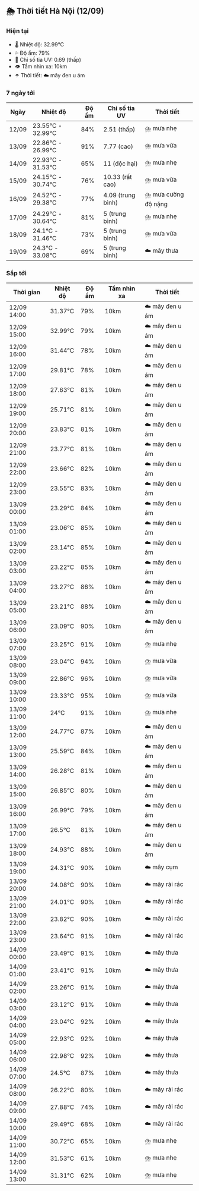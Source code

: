 ## 🌦️ Thời tiết Hà Nội (12/09)

### Hiện tại

- 🌡️ Nhiệt độ: 32.99℃
- 💦 Độ ẩm: 79%
- 🌟 Chỉ số tia UV: 0.69 (thấp)
- 👁️ Tầm nhìn xa: 10km
- ☂️ Thời tiết: ☁️ mây đen u ám

### 7 ngày tới

| Ngày | Nhiệt độ | Độ ẩm | Chỉ số tia UV | Thời tiết |
| --- | --- | --- | --- | --- |
| 12/09 | 23.55℃ - 32.99℃ | 84% | 2.51 (thấp) | ⛈️ mưa nhẹ |
| 13/09 | 22.86℃ - 26.99℃ | 91% | 7.77 (cao) | ⛈️ mưa vừa |
| 14/09 | 22.93℃ - 31.53℃ | 65% | 11 (độc hại) | ⛈️ mưa nhẹ |
| 15/09 | 24.15℃ - 30.74℃ | 76% | 10.33 (rất cao) | ⛈️ mưa vừa |
| 16/09 | 24.52℃ - 29.38℃ | 77% | 4.09 (trung bình) | ⛈️ mưa cường độ nặng |
| 17/09 | 24.29℃ - 30.64℃ | 81% | 5 (trung bình) | ⛈️ mưa nhẹ |
| 18/09 | 24.1℃ - 31.46℃ | 73% | 5 (trung bình) | ⛈️ mưa vừa |
| 19/09 | 24.3℃ - 33.08℃ | 69% | 5 (trung bình) | ☁️ mây thưa |

### Sắp tới

| Thời gian | Nhiệt độ | Độ ẩm | Tầm nhìn xa | Thời tiết |
| --- | --- | --- | --- | --- |
| 12/09 14:00 | 31.37℃ | 79% | 10km | ☁️ mây đen u ám |
| 12/09 15:00 | 32.99℃ | 79% | 10km | ☁️ mây đen u ám |
| 12/09 16:00 | 31.44℃ | 78% | 10km | ☁️ mây đen u ám |
| 12/09 17:00 | 29.81℃ | 78% | 10km | ☁️ mây đen u ám |
| 12/09 18:00 | 27.63℃ | 81% | 10km | ☁️ mây đen u ám |
| 12/09 19:00 | 25.71℃ | 81% | 10km | ☁️ mây đen u ám |
| 12/09 20:00 | 23.83℃ | 81% | 10km | ☁️ mây đen u ám |
| 12/09 21:00 | 23.77℃ | 81% | 10km | ☁️ mây đen u ám |
| 12/09 22:00 | 23.66℃ | 82% | 10km | ☁️ mây đen u ám |
| 12/09 23:00 | 23.55℃ | 83% | 10km | ☁️ mây đen u ám |
| 13/09 00:00 | 23.29℃ | 84% | 10km | ☁️ mây đen u ám |
| 13/09 01:00 | 23.06℃ | 85% | 10km | ☁️ mây đen u ám |
| 13/09 02:00 | 23.14℃ | 85% | 10km | ☁️ mây đen u ám |
| 13/09 03:00 | 23.22℃ | 85% | 10km | ☁️ mây đen u ám |
| 13/09 04:00 | 23.27℃ | 86% | 10km | ☁️ mây đen u ám |
| 13/09 05:00 | 23.21℃ | 88% | 10km | ☁️ mây đen u ám |
| 13/09 06:00 | 23.09℃ | 90% | 10km | ☁️ mây đen u ám |
| 13/09 07:00 | 23.25℃ | 91% | 10km | ⛈️ mưa nhẹ |
| 13/09 08:00 | 23.04℃ | 94% | 10km | ⛈️ mưa vừa |
| 13/09 09:00 | 22.86℃ | 96% | 10km | ⛈️ mưa vừa |
| 13/09 10:00 | 23.33℃ | 95% | 10km | ⛈️ mưa vừa |
| 13/09 11:00 | 24℃ | 91% | 10km | ⛈️ mưa nhẹ |
| 13/09 12:00 | 24.77℃ | 87% | 10km | ☁️ mây đen u ám |
| 13/09 13:00 | 25.59℃ | 84% | 10km | ☁️ mây đen u ám |
| 13/09 14:00 | 26.28℃ | 81% | 10km | ☁️ mây đen u ám |
| 13/09 15:00 | 26.85℃ | 80% | 10km | ☁️ mây đen u ám |
| 13/09 16:00 | 26.99℃ | 79% | 10km | ☁️ mây đen u ám |
| 13/09 17:00 | 26.5℃ | 81% | 10km | ☁️ mây đen u ám |
| 13/09 18:00 | 24.93℃ | 88% | 10km | ☁️ mây đen u ám |
| 13/09 19:00 | 24.31℃ | 90% | 10km | ☁️ mây cụm |
| 13/09 20:00 | 24.08℃ | 90% | 10km | ☁️ mây rải rác |
| 13/09 21:00 | 24.01℃ | 90% | 10km | ☁️ mây rải rác |
| 13/09 22:00 | 23.82℃ | 90% | 10km | ☁️ mây rải rác |
| 13/09 23:00 | 23.64℃ | 91% | 10km | ☁️ mây rải rác |
| 14/09 00:00 | 23.49℃ | 91% | 10km | ☁️ mây thưa |
| 14/09 01:00 | 23.41℃ | 91% | 10km | ☁️ mây thưa |
| 14/09 02:00 | 23.26℃ | 91% | 10km | ☁️ mây thưa |
| 14/09 03:00 | 23.12℃ | 91% | 10km | ☁️ mây thưa |
| 14/09 04:00 | 23.04℃ | 92% | 10km | ☁️ mây thưa |
| 14/09 05:00 | 22.93℃ | 92% | 10km | ☁️ mây thưa |
| 14/09 06:00 | 22.98℃ | 92% | 10km | ☁️ mây thưa |
| 14/09 07:00 | 24.5℃ | 87% | 10km | ☁️ mây thưa |
| 14/09 08:00 | 26.22℃ | 80% | 10km | ☁️ mây rải rác |
| 14/09 09:00 | 27.88℃ | 74% | 10km | ☁️ mây rải rác |
| 14/09 10:00 | 29.49℃ | 68% | 10km | ☁️ mây rải rác |
| 14/09 11:00 | 30.72℃ | 65% | 10km | ⛈️ mưa nhẹ |
| 14/09 12:00 | 31.53℃ | 61% | 10km | ⛈️ mưa nhẹ |
| 14/09 13:00 | 31.31℃ | 62% | 10km | ⛈️ mưa nhẹ |
